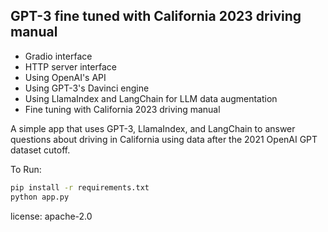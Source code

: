 ## GPT-3 fine tuned with California 2023 driving manual  
* Gradio interface  
* HTTP server interface    
* Using OpenAI's API
* Using GPT-3's Davinci engine
* Using LlamaIndex and LangChain for LLM data augmentation
* Fine tuning with California 2023 driving manual

A simple app that uses GPT-3, LlamaIndex, and LangChain to answer questions about driving in California using data after the 2021 OpenAI GPT dataset cutoff.

To Run:  
```bash
pip install -r requirements.txt                                   
python app.py  
```

license: apache-2.0  

